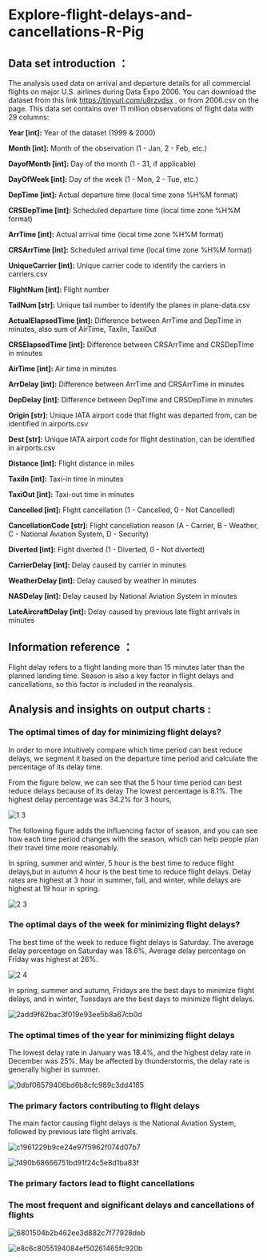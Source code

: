 # Explore-flight-delays-and-cancellations-R-Pig

## Data set introduction ：

The analysis used data on arrival and departure details for all commercial flights on major U.S. airlines during Data Expo 2006. You can download the dataset from this link https://tinyurl.com/u8rzvdsx , or from 2006.csv on the page.
This data set contains over 11 million observations of flight data with 29 columns:

**Year [int]:** Year of the dataset (1999 & 2000)

**Month [int]:** Month of the observation (1 - Jan, 2 - Feb, etc.)

**DayofMonth [int]:** Day of the month (1 - 31, if applicable)

**DayOfWeek [int]:** Day of the week (1 - Mon, 2 - Tue, etc.)

**DepTime [int]:** Actual departure time (local time zone %H%M format)

**CRSDepTime [int]:** Scheduled departure time (local time zone %H%M format)

**ArrTime [int]:** Actual arrival time (local time zone %H%M format)

**CRSArrTime [int]:** Scheduled arrival time (local time zone %H%M format)

**UniqueCarrier [int]:** Unique carrier code to identify the carriers in carriers.csv

**FlightNum [int]:** Flight number

**TailNum [str]:** Unique tail number to identify the planes in plane-data.csv

**ActualElapsedTime [int]:** Difference between ArrTime and DepTime in minutes, also sum of AirTime, TaxiIn, TaxiOut

**CRSElapsedTime [int]:** Difference between CRSArrTime and CRSDepTime in minutes

**AirTime [int]:** Air time in minutes

**ArrDelay [int]:** Difference between ArrTime and CRSArrTime in minutes

**DepDelay [int]:** Difference between DepTime and CRSDepTime in minutes

**Origin [str]:** Unique IATA airport code that flight was departed from, can be identified in airports.csv

**Dest [str]:** Unique IATA airport code for flight destination, can be identified in airports.csv

**Distance [int]:** Flight distance in miles

**TaxiIn [int]:** Taxi-in time in minutes

**TaxiOut [int]:** Taxi-out time in minutes

**Cancelled [int]:** Flight cancellation (1 - Cancelled, 0 - Not Cancelled)

**CancellationCode [str]:** Flight cancellation reason (A - Carrier, B - Weather, C - National Aviation System, D - Security)

**Diverted [int]:** Fight diverted (1 - Diverted, 0 - Not diverted)

**CarrierDelay [int]:** Delay caused by carrier in minutes

**WeatherDelay [int]:** Delay caused by weather in minutes

**NASDelay [int]:** Delay caused by National Aviation System in minutes

**LateAircraftDelay [int]:** Delay caused by previous late flight arrivals in minutes

## Information reference ：

Flight delay refers to a flight landing more than 15 minutes later than the planned landing time. Season is also a key factor in flight delays and cancellations, so this factor is included in the reanalysis.

## Analysis and insights on output charts :
### The optimal times of day for minimizing flight delays?
In order to more intuitively compare which time period can best reduce delays, we segment it based on the departure time period and calculate the percentage of its delay time.

From the figure below, we can see that the 5 hour time period can best reduce delays because of its delay The lowest percentage is 8.1%. The highest delay percentage was 34.2% for 3 hours,

![1 3](https://github.com/PanLuochuan/Explore-flight-delays-and-cancellations-R-Pig/assets/152348928/31e01fbc-303a-426c-a5ce-7a2dcc65f7d0)

The following figure adds the influencing factor of season, and you can see how each time period changes with the season, which can help people plan their travel time more reasonably. 

In spring, summer and winter, 5 hour is the best time to reduce flight delays,but in autumn 4 hour is the best time to reduce flight delays. Delay rates are highest at 3 hour in summer, fall, and winter, while delays are highest at 19 hour in spring.

![2 3](https://github.com/PanLuochuan/Explore-flight-delays-and-cancellations-R-Pig/assets/152348928/bbe1cc84-5e4a-48cd-a1a6-cdf9636c680d)

### The optimal days of the week for minimizing flight delays?

The best time of the week to reduce flight delays is Saturday. The average delay percentage on Saturday was 18.6%, Average delay percentage on Friday was highest at 26%.

![2 4](https://github.com/PanLuochuan/Explore-flight-delays-and-cancellations-R-Pig/assets/152348928/60ac57d4-afb0-423b-b00b-7d7e20f5c6fb)

In spring, summer and autumn, Fridays are the best days to minimize flight delays, and in winter, Tuesdays are the best days to minimize flight delays.

![2add9f62bac3f019e93ee5b8a67cb0d](https://github.com/PanLuochuan/Explore-flight-delays-and-cancellations-R-Pig/assets/152348928/ce80f7a0-cad8-49df-87fc-0a9c5988af85)


### The optimal times of the year for minimizing flight delays

The lowest delay rate in January was 18.4%, and the highest delay rate in December was 25%. May be affected by thunderstorms, the delay rate is generally higher in summer.

![0dbf06579406bd6b8cfc989c3dd4185](https://github.com/PanLuochuan/Explore-flight-delays-and-cancellations-R-Pig/assets/152348928/d7a83c0b-066b-41f0-a073-8a7b205f3534)



### The primary factors contributing to flight delays

The main factor causing flight delays is the National Aviation System, followed by previous late flight arrivals.

![c1961229b9ce24e97f5962f074d07b7](https://github.com/PanLuochuan/Explore-flight-delays-and-cancellations-R-Pig/assets/152348928/c30ae693-35a1-4128-a798-153fc1b22da0)


![f490b68666751bd91f24c5e8d1ba83f](https://github.com/PanLuochuan/Explore-flight-delays-and-cancellations-R-Pig/assets/152348928/f1eabe1e-15fc-438f-add5-f56a0ea5ed48)

### The primary factors lead to flight cancellations

### The most frequent and significant delays and cancellations of flights

![6801504b2b462ee3d882c7f77928deb](https://github.com/PanLuochuan/Explore-flight-delays-and-cancellations-R-Pig/assets/152348928/7a8cae13-4b88-451a-96e1-d3715f5154f5)

![e8c6c8055194084ef50261465fc920b](https://github.com/PanLuochuan/Explore-flight-delays-and-cancellations-R-Pig/assets/152348928/bc3e000e-8194-45f4-9998-cbae88bd6e35)








